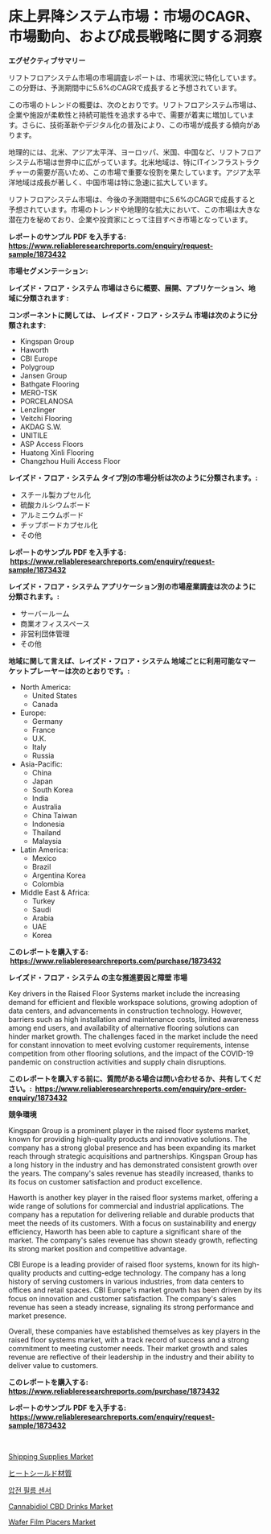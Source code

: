 <p><h1>床上昇降システム市場：市場のCAGR、市場動向、および成長戦略に関する洞察</h1></p><p><strong>エグゼクティブサマリー</strong></p>
<p><p>リフトフロアシステム市場の市場調査レポートは、市場状況に特化しています。この分野は、予測期間中に5.6%のCAGRで成長すると予想されています。</p><p>この市場のトレンドの概要は、次のとおりです。リフトフロアシステム市場は、企業や施設が柔軟性と持続可能性を追求する中で、需要が着実に増加しています。さらに、技術革新やデジタル化の普及により、この市場が成長する傾向があります。</p><p>地理的には、北米、アジア太平洋、ヨーロッパ、米国、中国など、リフトフロアシステム市場は世界中に広がっています。北米地域は、特にITインフラストラクチャーの需要が高いため、この市場で重要な役割を果たしています。アジア太平洋地域は成長が著しく、中国市場は特に急速に拡大しています。</p><p>リフトフロアシステム市場は、今後の予測期間中に5.6%のCAGRで成長すると予想されています。市場のトレンドや地理的な拡大において、この市場は大きな潜在力を秘めており、企業や投資家にとって注目すべき市場となっています。</p></p>
<p><strong>レポートのサンプル PDF を入手する: <a href="https://www.reliableresearchreports.com/enquiry/request-sample/1873432">https://www.reliableresearchreports.com/enquiry/request-sample/1873432</a></strong></p>
<p><strong>市場セグメンテーション:</strong></p>
<p><strong> レイズド・フロア・システム 市場はさらに概要、展開、アプリケーション、地域に分類されます :</strong></p>
<p><strong>コンポーネントに関しては、 レイズド・フロア・システム 市場は次のように分類されます: &nbsp;</strong></p>
<p><ul><li>Kingspan Group</li><li>Haworth</li><li>CBI Europe</li><li>Polygroup</li><li>Jansen Group</li><li>Bathgate Flooring</li><li>MERO-TSK</li><li>PORCELANOSA</li><li>Lenzlinger</li><li>Veitchi Flooring</li><li>AKDAG S.W.</li><li>UNITILE</li><li>ASP Access Floors</li><li>Huatong Xinli Flooring</li><li>Changzhou Huili Access Floor</li></ul></p>
<p><strong> レイズド・フロア・システム タイプ別の市場分析は次のように分類されます。:</strong></p>
<p><ul><li>スチール製カプセル化</li><li>硫酸カルシウムボード</li><li>アルミニウムボード</li><li>チップボードカプセル化</li><li>その他</li></ul></p>
<p><strong>レポートのサンプル PDF を入手する: &nbsp;<a href="https://www.reliableresearchreports.com/enquiry/request-sample/1873432">https://www.reliableresearchreports.com/enquiry/request-sample/1873432</a></strong></p>
<p><strong> レイズド・フロア・システム アプリケーション別の市場産業調査は次のように分類されます。:</strong></p>
<p><ul><li>サーバールーム</li><li>商業オフィススペース</li><li>非営利団体管理</li><li>その他</li></ul></p>
<p><strong>地域に関して言えば、レイズド・フロア・システム 地域ごとに利用可能なマーケットプレーヤーは次のとおりです。:</strong></p>
<p><ul>
    <li>
        North America:
        <ul>
            <li>United States</li>
            <li>Canada</li>
        </ul>
    </li>
    <li>
        Europe:
        <ul>
            <li>Germany</li>
            <li>France</li>
            <li>U.K.</li>
            <li>Italy</li>
            <li>Russia</li>
        </ul>
    </li>
    <li>
        Asia-Pacific:
        <ul>
            <li>China</li>
            <li>Japan</li>
            <li>South Korea</li>
            <li>India</li>
            <li>Australia</li>
            <li>China Taiwan</li>
            <li>Indonesia</li>
            <li>Thailand</li>
            <li>Malaysia</li>
        </ul>
    </li>
    <li>
        Latin America:
        <ul>
            <li>Mexico</li>
            <li>Brazil</li>
            <li>Argentina Korea</li>
            <li>Colombia</li>
        </ul>
    </li>
    <li>
        Middle East & Africa:
        <ul>
            <li>Turkey</li>
            <li>Saudi</li>
            <li>Arabia</li>
            <li>UAE</li>
            <li>Korea</li>
        </ul>
    </li>
    </ul></p>
<p><strong>このレポートを購入する: &nbsp;<a href="https://www.reliableresearchreports.com/purchase/1873432">https://www.reliableresearchreports.com/purchase/1873432</a></strong></p>
<p><strong>レイズド・フロア・システム の主な推進要因と障壁 市場</strong></p>
<p><p>Key drivers in the Raised Floor Systems market include the increasing demand for efficient and flexible workspace solutions, growing adoption of data centers, and advancements in construction technology. However, barriers such as high installation and maintenance costs, limited awareness among end users, and availability of alternative flooring solutions can hinder market growth. The challenges faced in the market include the need for constant innovation to meet evolving customer requirements, intense competition from other flooring solutions, and the impact of the COVID-19 pandemic on construction activities and supply chain disruptions.</p></p>
<p><strong>このレポートを購入する前に、質問がある場合は問い合わせるか、共有してください。:&nbsp; <a href="https://www.reliableresearchreports.com/enquiry/pre-order-enquiry/1873432">https://www.reliableresearchreports.com/enquiry/pre-order-enquiry/1873432</a></strong></p>
<p><strong>競争環境</strong></p>
<p><p>Kingspan Group is a prominent player in the raised floor systems market, known for providing high-quality products and innovative solutions. The company has a strong global presence and has been expanding its market reach through strategic acquisitions and partnerships. Kingspan Group has a long history in the industry and has demonstrated consistent growth over the years. The company's sales revenue has steadily increased, thanks to its focus on customer satisfaction and product excellence.</p><p>Haworth is another key player in the raised floor systems market, offering a wide range of solutions for commercial and industrial applications. The company has a reputation for delivering reliable and durable products that meet the needs of its customers. With a focus on sustainability and energy efficiency, Haworth has been able to capture a significant share of the market. The company's sales revenue has shown steady growth, reflecting its strong market position and competitive advantage.</p><p>CBI Europe is a leading provider of raised floor systems, known for its high-quality products and cutting-edge technology. The company has a long history of serving customers in various industries, from data centers to offices and retail spaces. CBI Europe's market growth has been driven by its focus on innovation and customer satisfaction. The company's sales revenue has seen a steady increase, signaling its strong performance and market presence.</p><p>Overall, these companies have established themselves as key players in the raised floor systems market, with a track record of success and a strong commitment to meeting customer needs. Their market growth and sales revenue are reflective of their leadership in the industry and their ability to deliver value to customers.</p></p>
<p><strong>このレポートを購入する: &nbsp; <a href="https://www.reliableresearchreports.com/purchase/1873432">https://www.reliableresearchreports.com/purchase/1873432</a></strong></p>
<p><strong>レポートのサンプル PDF を入手する: &nbsp;<a href="https://www.reliableresearchreports.com/enquiry/request-sample/1873432">https://www.reliableresearchreports.com/enquiry/request-sample/1873432</a></strong><strong></strong></p>
<p>&nbsp;</p>
<p><p><a href="https://github.com/luckyshygirl/Market-Research-Report-List-3/blob/main/shipping-supplies-market.md">Shipping Supplies Market</a></p><p><a href="https://github.com/zjkmgcs938405/Market-Research-Report-List-1/blob/main/48036652657.md">ヒートシールド材質</a></p><p><a href="https://github.com/vsnao330707/Market-Research-Report-List-1/blob/main/62407202229.md">압전 필름 센서</a></p><p><a href="https://issuu.com/reportprime-2/docs/cannabidiol-cbd-drinks-market-size-2030.pptx">Cannabidiol CBD Drinks Market</a></p><p><a href="https://shimmer-gardenia-37a.notion.site/Wafer-Film-Placers-Market-Size-Evaluating-its-Market-Trends-Growth-and-Projections-2024-2031-bc303d1140f54663a0044a50626f0592">Wafer Film Placers Market</a></p></p>